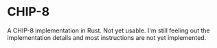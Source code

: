 # CHIP-8

A CHIP-8 implementation in Rust.  Not yet usable.  I'm still feeling out the implementation details and most instructions are not yet implemented.